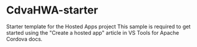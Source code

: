 # CdvaHWA-starter
Starter template for the Hosted Apps project
This sample is required to get started using the "Create a hosted app" article in VS Tools for Apache Cordova docs.
